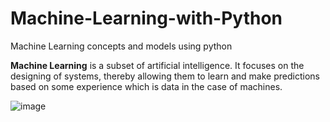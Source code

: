 # Machine-Learning-with-Python
Machine Learning concepts and models using python

**Machine Learning** is a subset of artificial intelligence. It focuses on the designing of systems, thereby allowing them to learn and make predictions based on some experience which is data in the case of machines. 

![image](https://user-images.githubusercontent.com/131205829/232904171-8a4e798e-4c79-4d5e-ac9b-5eee5f36cd17.png)
